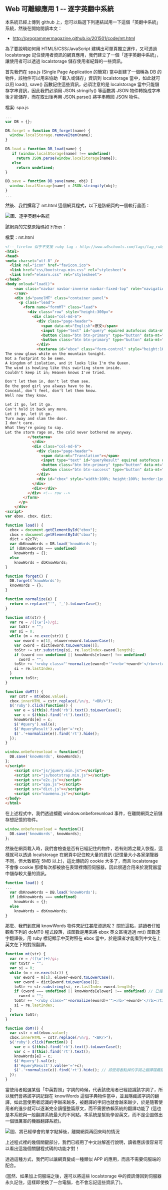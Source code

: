 ## Web 可離線應用 1 -- 逐字英翻中系統

本系統已經上傳到 github 上，您可以點選下列連結試用一下這個「英翻中系統」系統，然後在開始閱讀本文：

* <http://programmermagazine.github.io/201501/code/mt.html>

為了要說明如何用 HTML5/CSS/JavaScript 建構出可單頁獨立運作，又可透過 localstorage 記住使用者資訊的網頁應用，我們建立了一個「逐字英翻中系統」，讓使用者可以透過 localstorage 儲存使用者紀錄的一些資訊。

首先我們在 spa.js (Single Page Application 的簡寫) 當中創建了一個稱為 DB 的物件，該物件可以用來協助「載入或儲存」資訊到 localstorage 當中，如此就可以用 load(), save() 函數記住這些資訊，必須注意的是 localstorage 當中只能儲存字串資訊，因此我們必須用 JSON.stringify() 等函數將 JSON 物件轉換成字串後才能儲存，而在取出後再用 JSON.parse() 將字串轉回 JSON 物件。


檔案: spa.js

```javascript
...
var DB = {};

DB.forget = function DB_forget(name) {
  window.localStorage.removeItem(name);
}

DB.load = function DB_load(name) {
   if (window.localStorage[name] !== undefined) 
     return JSON.parse(window.localStorage[name]);
   else
     return undefined;
}

DB.save = function DB_save(name, obj) {
  window.localStorage[name] = JSON.stringify(obj);
}
...
```

然後、我們撰寫了 mt.html 這個網頁程式，以下是該網頁的一個執行畫面：

![圖、逐字英翻中系統](../img/mt.jpg)

該網頁的完整原始碼如下所示：

檔案：mt.html

```html
<!-- firefox 似乎不支援 ruby tag : http://www.w3schools.com/tags/tag_ruby.asp -->
<html>
<head>
<meta charset="utf-8" />
  <link rel="icon" href="favicon.ico">
  <link href="css/bootstrap.min.css" rel="stylesheet">
  <link href="elearn.css" rel="stylesheet">
</head>
<body onload="load()">
    <nav class="navbar navbar-inverse navbar-fixed-top" role="navigation" id="navbar">
    </nav>
    <div id="panelMT" class="container panel">
      <p class="lead">
        <form name="formMT" class="lead">
          <div class="row" style="height:300px">
            <div class="col-md-6">
              <div class="page-header">
                <span data-mt="English">原文</span>
                <input type="text" id="query" equired autofocus data-mt="Query" placeholder="" size="12"/> 
                <button class="btn btn-primary" type="button" data-mt="Query">查詢</button>
                <button class="btn btn-primary" type="button" data-mt="Translation" onclick="doMT()"  style="float:right">翻譯</button>
              </div>
              <textarea id="ebox" class="form-control" style="height:100%">
The snow glows white on the mountain tonight.
Not a footprint to be seen.
A kingdom of isolation, and it looks like I'm the Queen.
The wind is howling like this swirling storm inside.
Couldn't keep it in; Heaven knows I've tried.

Don't let them in, don't let them see.
Be the good girl you always have to be.
Conceal, don't feel, don't let them know.
Well now they know.

Let it go, let it go.
Can't hold it back any more.
Let it go, let it go.
Turn away and slam the door.
I don't care.
What they're going to say.
Let the storm rage on, the cold never bothered me anyway.
	      </textarea>
            </div>
            <div class="col-md-6">
              <div class="page-header">
                <span data-mt="Translation"></span>
                <input type="text" id="queryResult" equired autofocus data-mt="queryResult" placeholder="" size="15"/>
                <button class="btn btn-primary" type="button" data-mt="Save">儲存</button>
                <button class="btn btn-success" type="button" data-mt="Forget" onclick="forget()" style="float:right">忘記</button>
              </div>
              <div id="cbox" style="width:100%; height:100%; border:1px dotted #888; overflow:auto;" class="form-control"></div>
            </div>
            <div></div>
          </div> <!-- row -->
        </form>
      </p>
    </div>
<script>
var ebox, cbox, dict;

function load() {
  ebox = document.getElementById("ebox");
  cbox = document.getElementById("cbox");
  dict = e2cTV;
  var dbKnowWords = DB.load('knowWords');
  if (dbKnowWords === undefined)
    knowWords = {};
  else
    knowWords = dbKnowWords;
}

function forget() {
  DB.forget('knowWords');
  knowWords = {};
}

function normalize(e) {
  return e.replace("'", '_').toLowerCase();
}

function mt(str) {
  var re = /([\w']+)/gi;  
  var toStr = "";
  var si = 0;
  while (m = re.exec(str)) {
    var eword = m[1], elower=eword.toLowerCase();
    var cword = dict[eword.toLowerCase()];
    toStr += str.substring(si, re.lastIndex-eword.length);
    if (cword === undefined || knowWords[elower] !== undefined)
      cword = "";
    toStr += '<ruby class="'+normalize(eword)+'"><rb>'+eword+'</rb><rt>'+cword+'</rt></ruby>';
    si = re.lastIndex;
  }
  return toStr;
}

function doMT() {
  var cstr = mt(ebox.value);
  cbox.innerHTML = cstr.replace(/\n/g, "<BR/>");
  $('ruby').click(function() {
    var e = $(this).find('rb').text().toLowerCase();
    var c = $(this).find('rt').text();
    knowWords[e] = c;
    $('#query').val(e);
    $('#queryResult').val(e+'='+c);
    $('.'+normalize(e)).find('rt').hide();
  });
}

window.onbeforeunload = function(){
  DB.save('knowWords', knowWords);
};
</script>
    <script src="js/jquery.min.js"></script>
    <script src="js/bootstrap.min.js"></script>
    <script src="e2c.js"></script>
    <script src="spa.js"></script>
    <script src="dict.js"></script>
    <script src="navmenu.js"></script>
</body>
</html>
```

在上述程式中，我們透過攔截 window.onbeforeunload 事件，在離開網頁之前儲存想記憶的物件。

```javascript
window.onbeforeunload = function(){
  DB.save('knowWords', knowWords);
};
```

然後在網頁載入時，我們會檢查是否有已經記住的物件，若有則將之載入恢復，這樣就可以透過 localstorage 在網頁中記住較大量的資訊 (記憶量大小各家瀏覽器不同，但大致都在 5MB 以上)，這比傳統的 cookie 大多了，而且 localstorage 不會像 cookie 那樣每次都被放在表頭裡傳回伺服器，因此很適合用來於瀏覽器當中儲存較大量的資訊。

```javascript
function load() {
...
  var dbKnowWords = DB.load('knowWords');
  if (dbKnowWords === undefined)
    knowWords = {};
  else
    knowWords = dbKnowWords;
}
```

那麼、我們到底用 knowWords 物件來記住甚麼資訊呢？ 關於這點，請讀者仔細觀看下列的 doMT() 程式段落，該函數是用來將 ebox 英文區塊透過 mt() 函數逐字翻譯後，用 ruby 標記顯示中英對照在 ebox 當中，於是讀者才能看到中文在上英文在下的對照翻譯。

```javascript
function mt(str) {
  var re = /([\w']+)/gi;  
  var toStr = "";
  var si = 0;
  while (m = re.exec(str)) {
    var eword = m[1], elower=eword.toLowerCase();
    var cword = dict[eword.toLowerCase()];
    toStr += str.substring(si, re.lastIndex-eword.length);
    if (cword === undefined || knowWords[elower] !== undefined) // 已經認識的字詞就不需要再翻譯了
      cword = "";
    toStr += '<ruby class="'+normalize(eword)+'"><rb>'+eword+'</rb><rt>'+cword+'</rt></ruby>';
    si = re.lastIndex;
  }
  return toStr;
}

function doMT() {
  var cstr = mt(ebox.value);
  cbox.innerHTML = cstr.replace(/\n/g, "<BR/>");
  $('ruby').click(function() {
    var e = $(this).find('rb').text().toLowerCase();
    var c = $(this).find('rt').text();
    knowWords[e] = c;
    $('#query').val(e);
    $('#queryResult').val(e+'='+c);
    $('.'+normalize(e)).find('rt').hide(); // 將使用者點掉的字詞之翻譯隱藏起來。
  });
}
```


當使用者點選某個「中英對照」字詞的時候，代表該使用者已經認識該字詞了，所以我們會將該字詞記錄在 knowWords 這個字典物件當中，並且隱藏該字詞的翻譯，如此當使用者認識的字越來越多，被翻譯的字詞也就會越來越少，於是隨著使用者的進步就可以逐漸完全讀懂整篇原文，而不需要依賴系統的翻譯功能了 (這也是本系統與一般翻譯系統最大的不同點，本系統是幫助學習英文，而不是企圖做出一個很厲害的機器翻譯系統)。

![圖、將已經學會的單字點掉後，離開網頁再回來時的情況](../img/mt_back.jpg)

上述程式裡的幾個關鍵部分，我們已經用了中文註解進行說明，讀者應該很容易可以看出這幾個關鍵程式碼的功能才對！

透過這種方式，我們可以讓網頁變成一種類似 APP 的應用，而且不需要伺服端的配合。

(當然、如果加上伺服端之後，還可以將這些 localstorage 中的資訊傳回到伺服器永久記住，這樣即使換了一台電腦，也不會忘記這些資訊了)。









